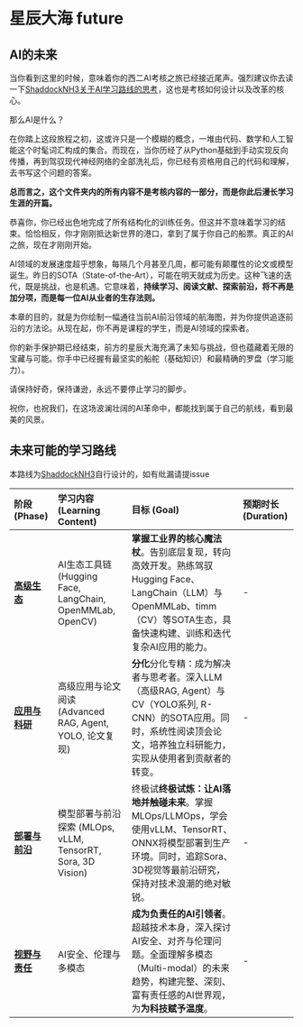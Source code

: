 # 星辰大海 future

## AI的未来

当你看到这里的时候，意味着你的西二AI考核之旅已经接近尾声。强烈建议你去读一下[ShaddockNH3关于AI学习路线的思考](https://shaddocknh3.github.io/p/%E6%9C%89%E5%85%B3ai%E5%AD%A6%E4%B9%A0%E8%B7%AF%E7%BA%BF%E7%9A%84%E6%80%9D%E8%80%83/)，这也是考核如何设计以及改革的核心。

那么AI是什么？

在你踏上这段旅程之初，这或许只是一个模糊的概念，一堆由代码、数学和人工智能这个时髦词汇构成的集合。而现在，当你历经了从Python基础到手动实现反向传播，再到驾驭现代神经网络的全部洗礼后，你已经有资格用自己的代码和理解，去书写这个问题的答案。

**总而言之，这个文件夹内的所有内容不是考核内容的一部分，而是你此后漫长学习生涯的开篇。**

恭喜你，你已经出色地完成了所有结构化的训练任务。但这并不意味着学习的结束。恰恰相反，你才刚刚抵达新世界的港口，拿到了属于你自己的船票。真正的AI之旅，现在才刚刚开始。

AI领域的发展速度超乎想象，每隔几个月甚至几周，都可能有颠覆性的论文或模型诞生。昨日的SOTA（State-of-the-Art），可能在明天就成为历史。这种飞速的迭代，既是挑战，也是机遇。它意味着，**持续学习、阅读文献、探索前沿，将不再是加分项，而是每一位AI从业者的生存法则。**

本章的目的，就是为你绘制一幅通往当前AI前沿领域的航海图，并为你提供追逐前沿的方法论。从现在起，你不再是课程的学生，而是AI领域的探索者。

你的新手保护期已经结束，前方的星辰大海充满了未知与挑战，但也蕴藏着无限的宝藏与可能。你手中已经握有最坚实的船舵（基础知识）和最精确的罗盘（学习能力）。

请保持好奇，保持谦逊，永远不要停止学习的脚步。

祝你，也祝我们，在这场波澜壮阔的AI革命中，都能找到属于自己的航线，看到最美的风景。

## 未来可能的学习路线

本路线为[ShaddockNH3](https://github.com/ShaddockNH3)自行设计的，如有纰漏请提issue

| 阶段 (Phase)                                                                                                              | 学习内容 (Learning Content)                              | 目标 (Goal)                                                                                                          | 预期时长 (Duration) |
| :---------------------------------------------------------------------------------------------------------------------- | :--------------------------------------------------- | :----------------------------------------------------------------------------------------------------------------- | :-------------- |
| **[高级生态](task7.md)**                                         | AI生态工具链 (Hugging Face, LangChain, OpenMMLab, OpenCV) | **掌握工业界的核心魔法杖**。告别底层复现，转向高效开发。熟练驾驭Hugging Face、LangChain（LLM）与OpenMMLab、timm（CV）等SOTA生态，具备快速构建、训练和迭代复杂AI应用的能力。   | -             |
| **[应用与科研](task8.md)** | 高级应用与论文阅读 (Advanced RAG, Agent, YOLO, 论文复现)          | **分化**分化专精：成为解决者与思考者。深入LLM（高级RAG, Agent）与CV（YOLO系列, R-CNN）的SOTA应用。同时，系统性阅读顶会论文，培养独立科研能力，实现从使用者到贡献者的转变。 | -             |
| **[部署与前沿](task9.md)**                                        | 模型部署与前沿探索 (MLOps, vLLM, TensorRT, Sora, 3D Vision)   | 终极试**终极试炼：让AI落地并触碰未来**。掌握MLOps/LLMOps，学会使用vLLM、TensorRT、ONNX将模型部署到生产环境。同时，追踪Sora、3D视觉等最前沿研究，保持对技术浪潮的绝对敏锐。      | -             |
| **[视野与责任](task10.md)**                                       | AI安全、伦理与多模态                                          | **成为负责任的AI引领者**。超越技术本身，深入探讨AI安全、对齐与伦理问题。全面理解多模态（Multi-modal）的未来趋势，构建完整、深刻、富有责任感的AI世界观，为**为科技赋予温度**。          | -             |
